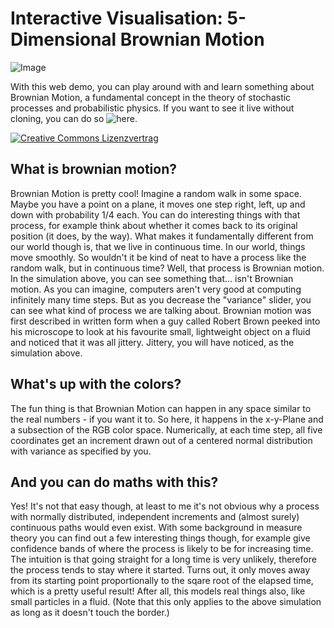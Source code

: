 # Interactive Visualisation: 5-Dimensional Brownian Motion

![Image](https://fi-le.net/images/brownian.png?raw=true)

With this web demo, you can play around with and learn something about Brownian Motion, a fundamental concept in the theory of stochastic processes and probabilistic physics. If you want to see it live without cloning, you can do so ![here](https://fi-le.net/brown/).


<a rel="license" href="http://creativecommons.org/licenses/by-nd/4.0/"><img alt="Creative Commons Lizenzvertrag" style="border-width:0" src="https://i.creativecommons.org/l/by-nd/4.0/80x15.png" /></a>
## What is brownian motion?

Brownian Motion is pretty cool! Imagine a random walk in some space. Maybe you have a point on a plane, it moves one step right, left, up and down with probability 1/4 each. You can do interesting things with that process, for example think about whether it comes back to its original position (it does, by the way). What makes it fundamentally different from our world though is, that we live in continuous time. In our world, things move smoothly. So wouldn't it be kind of neat to have a process like the random walk, but in continuous time? Well, that process is Brownian motion. In the simulation above, you can see something that... isn't Brownian motion. As you can imagine, computers aren't very good at computing infinitely many time steps. But as you decrease the "variance" slider, you can see what kind of process we are talking about. Brownian motion was first described in written form when a guy called Robert Brown peeked into his microscope to look at his favourite small, lightweight object on a fluid and noticed that it was all jittery. Jittery, you will have noticed, as the simulation above.

## What's up with the colors?
The fun thing is that Brownian Motion can happen in any space similar to the real numbers - if you want it to. So here, it happens in the x-y-Plane and a subsection of the RGB color space. Numerically, at each time step, all five coordinates get an increment drawn out of a centered normal distribution with variance as specified by you.

## And you can do maths with this?
Yes! It's not that easy though, at least to me it's not obvious why a process with normally distributed, independent increments and (almost surely) continuous paths would even exist. With some background in measure theory you can find out a few interesting things though, for example give confidence bands of where the process is likely to be for increasing time. The intuition is that going straight for a long time is very unlikely, therefore the process tends to stay where it started. Turns out, it only moves away from its starting point proportionally to the sqare root of the elapsed time, which is a pretty useful result! After all, this models real things also, like small particles in a fluid. (Note that this only applies to the above simulation as long as it doesn't touch the border.) 

